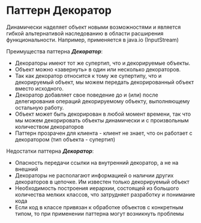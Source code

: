 # Паттерн Декоратор

Динамически наделяет объект новыми возможностями и является гибкой альтернативой наследованию в области расширения функциональности. 
Например, применяется в java.io (InputStream)


Преимущества паттерна ***Декоратор***:
* Декораторы имеют тот же супертип, что и декорируемые объекты.
* Объект можно «завернуть» в один или несколько декораторов.
* Так как декоратор относится к тому же супертипу, что и декорируемый объект, мы можем передать декорированный объект вместо исходного.
* Декоратор добавляет свое поведение до и (или) после делегирования операций декорируемому объекту, выполняющему остальную работу.
* Объект может быть декорирован в любой момент времени, так что мы можем декорировать объекты динамически и с произвольным количеством декораторов
* Паттерн прозрачен для клиента - клиент не знает, что он работает с декоратором (тип объекта - супертип)

Недостатки паттерна ***Декоратор***:
* Опасность передачи ссылки на внутренний декоратор, а не на внешний
* Декораторы не располагают информацией о наличии других декораторов в цепочке. Им известен только декорируемый объект
* Необходимость построения иерархии, состоящей из большого количества мелких классов, что затрудняет разработку и понимание кода
* Если код в классе привязан к обработке объектов с конкретным типом, то при применении паттерна могут возникнуть проблемы
